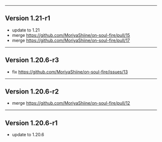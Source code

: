 ------------------------------------------------------
Version 1.21-r1
------------------------------------------------------
- update to 1.21
- merge https://github.com/MoriyaShiine/on-soul-fire/pull/15
- merge https://github.com/MoriyaShiine/on-soul-fire/pull/17

------------------------------------------------------
Version 1.20.6-r3
------------------------------------------------------
- fix https://github.com/MoriyaShiine/on-soul-fire/issues/13

------------------------------------------------------
Version 1.20.6-r2
------------------------------------------------------
- merge https://github.com/MoriyaShiine/on-soul-fire/pull/12

------------------------------------------------------
Version 1.20.6-r1
------------------------------------------------------
- update to 1.20.6